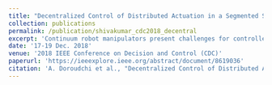 ```yaml
---
title: "Decentralized Control of Distributed Actuation in a Segmented Soft Robot Arm"
collection: publications
permalink: /publication/shivakumar_cdc2018_decentral
excerpt: 'Continuum robot manipulators present challenges for controller design due to the complexity of their infinite-dimensional dynamics. This paper develops a practical dynamics-based approach to synthesizing state feedback controllers for a soft continuum robot arm composed of segments with local sensing, actuation, and control capabilities. Each segment communicates its states to its two adjacent neighboring segments, requiring a tridiagonal feedback matrix for decentralized controller implementation. A semi-discrete numerical approximation of the Euler-Bernoulli beam equation is used to represent the robot arm dynamics. Formulated in state space representation, this numerical approximation is used to define an H∞ optimal control problem in terms of a Bilinear Matrix Inequality. We develop three iterative algorithms that solve this problem by computing the tridiagonal feedback matrix which minimizes the H∞ norm of the map from disturbances to regulated outputs. We confirm through simulations that all three controllers successfully dampen the free vibrations of a cantilever beam that are induced by an initial sinusoidal displacement, and we compare the controllers performance.'
date: '17-19 Dec. 2018'
venue: '2018 IEEE Conference on Decision and Control (CDC)'
paperurl: 'https://ieeexplore.ieee.org/abstract/document/8619036'
citation: 'A. Doroudchi et al., "Decentralized Control of Distributed Actuation in a Segmented Soft Robot Arm," 2018 IEEE Conference on Decision and Control (CDC), 2018, pp. 7002-7009, doi: 10.1109/CDC.2018.8619036.'
---
```

